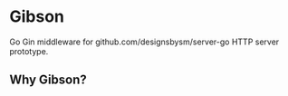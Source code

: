 # Gibson

Go Gin middleware for github.com/designsbysm/server-go HTTP server prototype.

## Why Gibson?
